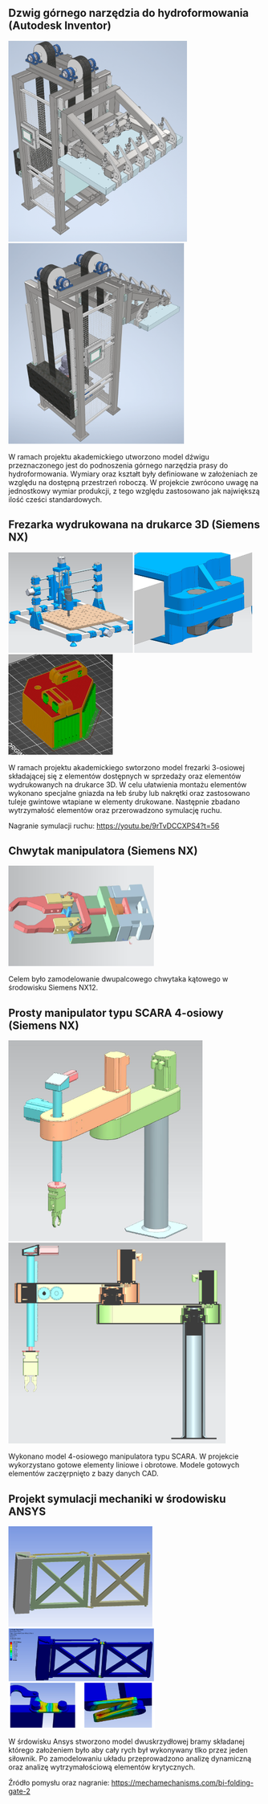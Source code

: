 ## Dzwig górnego narzędzia do hydroformowania (Autodesk Inventor)

<a href="../images/dzwig1.png"><img src="../images/dzwig1.png" style="height:400px"></a>
<a href="../images/dzwig2.png"><img src="../images/dzwig2.png" style="height:400px"></a>


W ramach projektu akademickiego utworzono model dźwigu przeznaczonego jest do podnoszenia górnego narzędzia prasy do hydroformowania. Wymiary oraz kształt były definiowane w założeniach ze względu na dostępną przestrzeń roboczą. W projekcie zwrócono uwagę na jednostkowy wymiar produkcji, z tego względu zastosowano jak największą ilość cześci standardowych. 

## Frezarka wydrukowana na drukarce 3D (Siemens NX)

<a href="../images/frez1.png"><img src="../images/frez1.png" style="height:200px"></a>
<a href="../images/frez2.png"><img src="../images/frez2.png" style="height:200px"></a>
<a href="../images/frez3.png"><img src="../images/frez3.png" style="height:200px"></a>

W ramach projektu akademickiego swtorzono model frezarki 3-osiowej składającej się z elementów dostępnych w sprzedaży oraz elementów wydrukowanych na drukarce 3D. W celu ułatwienia montażu elementów wykonano specjalne gniazda na łeb śruby lub nakrętki oraz zastosowano tuleje gwintowe wtapiane w elementy drukowane. Następnie zbadano wytrzymałość elementów oraz przerowadzono symulację ruchu. 

Nagranie symulacji ruchu: https://youtu.be/9rTvDCCXPS4?t=56


## Chwytak manipulatora (Siemens NX)

<a href="../images/chwytak.png"><img src="../images/chwytak.png" style="height:200px"></a>

Celem było zamodelowanie dwupalcowego chwytaka kątowego w środowisku Siemens NX12. 

## Prosty manipulator typu SCARA 4-osiowy (Siemens NX)

<a href="../images/mani1.png"><img src="../images/mani1.png" style="height:400px"></a>
<a href="../images/mani2.png"><img src="../images/mani2.png" style="height:400px"></a>

Wykonano model 4-osiowego manipulatora typu SCARA. W projekcie wykorzystano gotowe elementy liniowe i obrotowe. Modele gotowych elementów zaczęrpnięto z bazy danych CAD.

## Projekt symulacji mechaniki w środowisku ANSYS

<a href="../images/brama1.png"><img src="../images/brama1.png" style="height:200px"></a>
<a href="../images/brama2.png"><img src="../images/brama2.png" style="height:200px"></a>

W śrdowisku Ansys stworzono model dwuskrzydłowej bramy składanej którego założeniem było aby cały rych był wykonywany tlko przez jeden siłownik. Po zamodelowaniu układu przeprowadzono analizę dynamiczną oraz analizę wytrzymałościową elementów krytycznych.

Źródło pomysłu oraz nagranie: https://mechamechanisms.com/bi-folding-gate-2


